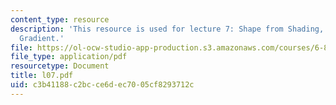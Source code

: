 ```yaml
---
content_type: resource
description: 'This resource is used for lecture 7: Shape from Shading, Shape from
  Gradient.'
file: https://ol-ocw-studio-app-production.s3.amazonaws.com/courses/6-801-machine-vision-fall-2004/c3b41188c2bcce6dec7005cf8293712c_l07.pdf
file_type: application/pdf
resourcetype: Document
title: l07.pdf
uid: c3b41188-c2bc-ce6d-ec70-05cf8293712c
---
```

